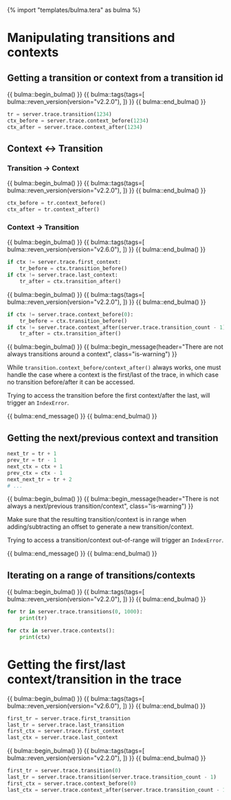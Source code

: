 {% import "templates/bulma.tera" as bulma %}

# Manipulating transitions and contexts

## Getting a transition or context from a transition id

{{ bulma::begin_bulma() }}
    {{ bulma::tags(tags=[
        bulma::reven_version(version="v2.2.0"),
    ]) }}
{{ bulma::end_bulma() }}

```py
tr = server.trace.transition(1234)
ctx_before = server.trace.context_before(1234)
ctx_after = server.trace.context_after(1234)
```

## Context <-> Transition

### Transition -> Context

{{ bulma::begin_bulma() }}
    {{ bulma::tags(tags=[
        bulma::reven_version(version="v2.2.0"),
    ]) }}
{{ bulma::end_bulma() }}

```py
ctx_before = tr.context_before()
ctx_after = tr.context_after()
```

### Context -> Transition

{{ bulma::begin_bulma() }}
    {{ bulma::tags(tags=[
        bulma::reven_version(version="v2.6.0"),
    ]) }}
{{ bulma::end_bulma() }}

```py
if ctx != server.trace.first_context:
    tr_before = ctx.transition_before()
if ctx != server.trace.last_context:
    tr_after = ctx.transition_after()
```

{{ bulma::begin_bulma() }}
    {{ bulma::tags(tags=[
        bulma::reven_version(version="v2.2.0"),
    ]) }}
{{ bulma::end_bulma() }}

```py
if ctx != server.trace.context_before(0):
    tr_before = ctx.transition_before()
if ctx != server.trace.context_after(server.trace.transition_count - 1):
    tr_after = ctx.transition_after()
```

{{ bulma::begin_bulma() }}
{{ bulma::begin_message(header="There are not always transitions around a context", class="is-warning") }}
<p>
  While <code>transition.context_before/context_after()</code> always works, one must handle the case where a context is the first/last of the trace, in which case no transition before/after it can be accessed.
</p>
<p>
  Trying to access the transition before the first context/after the last, will trigger an <code>IndexError</code>.
</p>
{{ bulma::end_message() }}
{{ bulma::end_bulma() }}

## Getting the next/previous context and transition

```py
next_tr = tr + 1
prev_tr = tr - 1
next_ctx = ctx + 1
prev_ctx = ctx - 1
next_next_tr = tr + 2
# ...
```

{{ bulma::begin_bulma() }}
{{ bulma::begin_message(header="There is not always a next/previous transition/context", class="is-warning") }}
<p>
  Make sure that the resulting transition/context is in range when adding/subtracting an offset to generate a new transition/context.
</p>
<p>
  Trying to access a transition/context out-of-range will trigger an <code>IndexError</code>.
</p>
{{ bulma::end_message() }}
{{ bulma::end_bulma() }}

## Iterating on a range of transitions/contexts

{{ bulma::begin_bulma() }}
    {{ bulma::tags(tags=[
        bulma::reven_version(version="v2.2.0"),
    ]) }}
{{ bulma::end_bulma() }}

```py
for tr in server.trace.transitions(0, 1000):
    print(tr)

for ctx in server.trace.contexts():
    print(ctx)
```

# Getting the first/last context/transition in the trace

{{ bulma::begin_bulma() }}
    {{ bulma::tags(tags=[
        bulma::reven_version(version="v2.6.0"),
    ]) }}
{{ bulma::end_bulma() }}

```py
first_tr = server.trace.first_transition
last_tr = server.trace.last_transition
first_ctx = server.trace.first_context
last_ctx = server.trace.last_context
```

{{ bulma::begin_bulma() }}
    {{ bulma::tags(tags=[
        bulma::reven_version(version="v2.2.0"),
    ]) }}
{{ bulma::end_bulma() }}

```py
first_tr = server.trace.transition(0)
last_tr = server.trace.transition(server.trace.transition_count - 1)
first_ctx = server.trace.context_before(0)
last_ctx = server.trace.context_after(server.trace.transition_count - 1)
```
